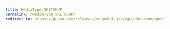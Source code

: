 ```yaml
---
title: MediaType.SKETCHUP
permalink: /MediaType.SKETCHUP/
redirect_to: https://guava.dev/releases/snapshot-jre/api/docs/com/google/common/net/MediaType.html#SKETCHUP
---
```

